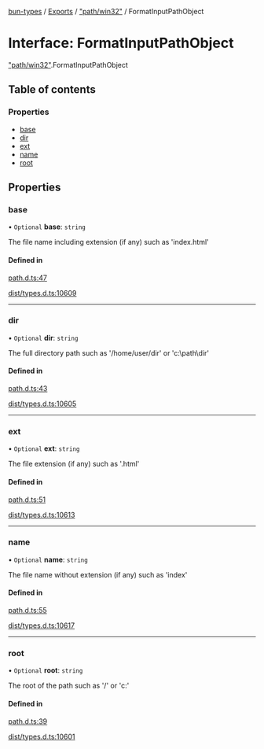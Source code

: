 [bun-types](https://github.com/oven-sh/bun-types/blob/master/api-docs/README.md) / [Exports](https://github.com/oven-sh/bun-types/blob/master/api-docs/modules.md) / ["path/win32"](https://github.com/oven-sh/bun-types/blob/master/api-docs/modules/path_win32_.md) / FormatInputPathObject

# Interface: FormatInputPathObject

["path/win32"](https://github.com/oven-sh/bun-types/blob/master/api-docs/modules/path_win32_.md).FormatInputPathObject

## Table of contents

### Properties

- [base](https://github.com/oven-sh/bun-types/blob/master/api-docs/interfaces/path_win32_.FormatInputPathObject.md#base)
- [dir](https://github.com/oven-sh/bun-types/blob/master/api-docs/interfaces/path_win32_.FormatInputPathObject.md#dir)
- [ext](https://github.com/oven-sh/bun-types/blob/master/api-docs/interfaces/path_win32_.FormatInputPathObject.md#ext)
- [name](https://github.com/oven-sh/bun-types/blob/master/api-docs/interfaces/path_win32_.FormatInputPathObject.md#name)
- [root](https://github.com/oven-sh/bun-types/blob/master/api-docs/interfaces/path_win32_.FormatInputPathObject.md#root)

## Properties

### base

• `Optional` **base**: `string`

The file name including extension (if any) such as 'index.html'

#### Defined in

[path.d.ts:47](https://github.com/valgaze/bun-types/blob/6f8dbf8/path.d.ts#L47)

[dist/types.d.ts:10609](https://github.com/valgaze/bun-types/blob/6f8dbf8/dist/types.d.ts#L10609)

___

### dir

• `Optional` **dir**: `string`

The full directory path such as '/home/user/dir' or 'c:\path\dir'

#### Defined in

[path.d.ts:43](https://github.com/valgaze/bun-types/blob/6f8dbf8/path.d.ts#L43)

[dist/types.d.ts:10605](https://github.com/valgaze/bun-types/blob/6f8dbf8/dist/types.d.ts#L10605)

___

### ext

• `Optional` **ext**: `string`

The file extension (if any) such as '.html'

#### Defined in

[path.d.ts:51](https://github.com/valgaze/bun-types/blob/6f8dbf8/path.d.ts#L51)

[dist/types.d.ts:10613](https://github.com/valgaze/bun-types/blob/6f8dbf8/dist/types.d.ts#L10613)

___

### name

• `Optional` **name**: `string`

The file name without extension (if any) such as 'index'

#### Defined in

[path.d.ts:55](https://github.com/valgaze/bun-types/blob/6f8dbf8/path.d.ts#L55)

[dist/types.d.ts:10617](https://github.com/valgaze/bun-types/blob/6f8dbf8/dist/types.d.ts#L10617)

___

### root

• `Optional` **root**: `string`

The root of the path such as '/' or 'c:\'

#### Defined in

[path.d.ts:39](https://github.com/valgaze/bun-types/blob/6f8dbf8/path.d.ts#L39)

[dist/types.d.ts:10601](https://github.com/valgaze/bun-types/blob/6f8dbf8/dist/types.d.ts#L10601)
